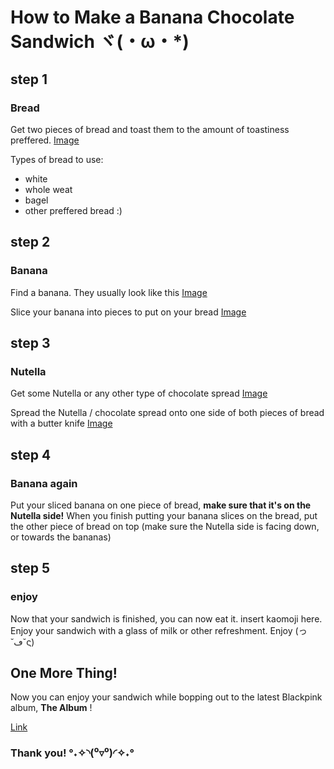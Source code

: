 # How to Make a Banana Chocolate Sandwich ヾ(・ω・*)

## step 1

### Bread

Get two pieces of bread and toast them to the amount of toastiness preffered.
[Image](https://spin.atomicobject.com/wp-content/uploads/20181021220124/MakingToast-590x219.jpg)

Types of bread to use:

- white
- whole weat 
- bagel
- other preffered bread :)

## step 2

### Banana

Find a banana. They usually look like this
[Image](https://lh3.googleusercontent.com/proxy/-AaBYscA6mCSu5TdBYeIV2Go3g-0r9FKQbbYqyMjI1QpQfWkc4t5lde_moYUSAIiCUpomNNhvWa8vG_EYhKdiZk85JM4HtCBbmZ2AEoT5kRazoFWqit6zjFPS2TI-V0NEv4PULs)

Slice your banana into pieces to put on your bread
[Image](https://www.nationalfoodgroup.com/NFG/media/DownloadedMedia/12687260.jpg)

## step 3

### Nutella

Get some Nutella or any other type of chocolate spread
[Image](<img src="https://hips.hearstapps.com/hmg-prod.s3.amazonaws.com/images/krow-nutellacocoa-21-7-20-lifestylepackshot-withflavourcue-nolid-285-rt-no-barcode-1598369130.jpg?crop=1.00xw:0.728xh;0,0.179xh&amp;resize=480:*" alt="Nutella + Cocoa Is Is An Even More Chocolatey Version Of The Hazelnut Spread"/>)

Spread the Nutella / chocolate spread onto one side of both pieces of bread with a butter knife
[Image](<img src="https://encrypted-tbn0.gstatic.com/images?q=tbn%3AANd9GcQIMdZXkqlj62QEFdXCQa79rW0oA-xPCDvpeg&amp;usqp=CAU" alt="The makers of Nutella are furious that the FDA classifies it as a dessert -  Business Insider"/>)

## step 4

### Banana again

Put your sliced banana on one piece of bread, **make sure that it's on the Nutella side!**
When you finish putting your banana slices on the bread, put the other piece of bread on top (make sure the Nutella side is facing down, or towards the bananas)

## step 5

### enjoy 

Now that your sandwich is finished, you can now eat it. insert kaomoji here. Enjoy your sandwich with a glass of milk or other refreshment. Enjoy (っ˘ڡ˘ς)

## One More Thing!

Now you can enjoy your sandwich while bopping out to the latest Blackpink album, **The Album** ! 

[Link](https://www.youtube.com/watch?v=dyRsYk0LyA8)

### Thank you! °˖✧◝(⁰▿⁰)◜✧˖° 
